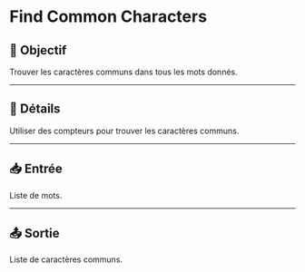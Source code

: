 # Find Common Characters

## 🎯 Objectif

Trouver les caractères communs dans tous les mots donnés.

---

## 📝 Détails

Utiliser des compteurs pour trouver les caractères communs.

---

## 📥 Entrée

Liste de mots.

---

## 📤 Sortie

Liste de caractères communs.


